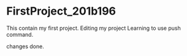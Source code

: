 # FirstProject_201b196
This contain my first project.
Editing my project
Learning to use push command.


changes done.

